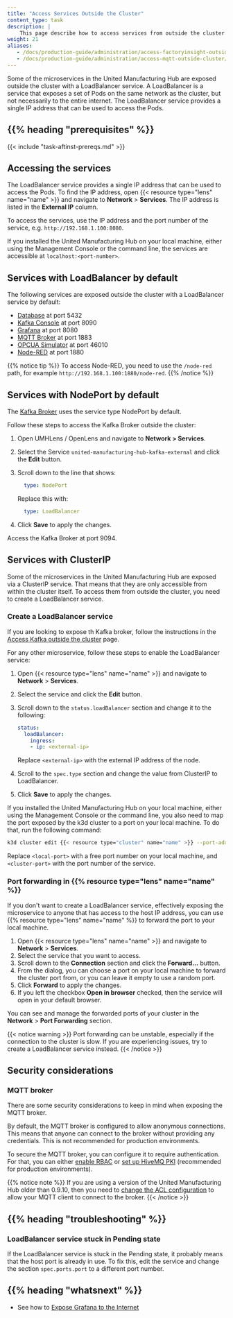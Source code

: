 ```yaml
---
title: "Access Services Outside the Cluster"
content_type: task
description: |
    This page describe how to access services from outside the cluster.
weight: 21
aliases:
   - /docs/production-guide/administration/access-factoryinsight-outside-cluster/
   - /docs/production-guide/administration/access-mqtt-outside-cluster/
---
```


<!-- overview -->

Some of the microservices in the United Manufacturing Hub are exposed outside
the cluster with a LoadBalancer service. A LoadBalancer is a service
that exposes a set of Pods on the same network as the cluster, but
not necessarily to the entire internet. The LoadBalancer service
provides a single IP address that can be used to access the Pods.

## {{% heading "prerequisites" %}}

{{< include "task-aftinst-prereqs.md" >}}

<!-- steps -->

## Accessing the services

The LoadBalancer service provides a single IP address that can be used to access
the Pods. To find the IP address, open {{< resource type="lens" name="name" >}}
and navigate to **Network** > **Services**. The IP address is listed in the
**External IP** column.

To access the services, use the IP address and the port number of the service,
e.g. `http://192.168.1.100:8080`.

If you installed the United Manufacturing Hub on your local machine, either
using the Management Console or the command line, the services are accessible
at `localhost:<port-number>`.

## Services with LoadBalancer by default

The following services are exposed outside the cluster with a LoadBalancer
service by default:

- [Database](/docs/architecture/microservices/core/database/) at port 5432
- [Kafka Console](/docs/architecture/microservices/core/kafka-console/) at port
  8090
- [Grafana](/docs/architecture/microservices/core/grafana/) at port 8080
- [MQTT Broker](/docs/architecture/microservices/core/mqtt-broker/) at port
  1883
- [OPCUA Simulator](/docs/architecture/microservices/community/opcua-simulator/)
  at port 46010
- [Node-RED](/docs/architecture/microservices/core/node-red/) at port 1880

{{% notice tip %}}
To access Node-RED, you need to use the `/node-red` path, for example
`http://192.168.1.100:1880/node-red`.
{{% /notice %}}

## Services with NodePort by default

The [Kafka Broker](/docs/architecture/microservices/core/kafka-broker/) uses the service type NodePort by default. 

Follow these steps to access the Kafka Broker outside the cluster:

1. Open UMHLens / OpenLens and navigate to **Network > Services**.
2. Select the Service `united-manufacturing-hub-kafka-external` and click the **Edit** button.
3. Scroll down to the line that shows:

   ```yaml
     type: NodePort
   ```

   Replace this with:

   ```yaml
     type: LoadBalancer
   ```

4. Click **Save** to apply the changes.

Access the Kafka Broker at port 9094.

## Services with ClusterIP

Some of the microservices in the United Manufacturing Hub are exposed via
a ClusterIP service. That means that they are only accessible from within the
cluster itself. To access them from outside the cluster, you need to create a
LoadBalancer service.

### Create a LoadBalancer service

If you are looking to expose th Kafka broker, follow the instructions in the
[Access Kafka outside the cluster](/docs/production-guide/administration/access-kafka-outside-cluster/)
page.

For any other microservice, follow these steps to enable the LoadBalancer service:

1. Open {{< resource type="lens" name="name" >}} and navigate to **Network** >
    **Services**.
2. Select the service and click the **Edit** button.
3. Scroll down to the `status.loadBalancer` section and change it to the following:

   ```yaml
   status:
     loadBalancer:
       ingress:
       - ip: <external-ip>
   ```

   Replace `<external-ip>` with the external IP address of the node.
4. Scroll to the `spec.type` section and change the value from ClusterIP to
   LoadBalancer.
5. Click **Save** to apply the changes.

If you installed the United Manufacturing Hub on your local machine, either
using the Management Console or the command line, you also need to map the port
exposed by the k3d cluster to a port on your local machine. To do that, run the
following command:

```bash
k3d cluster edit {{< resource type="cluster" name="name" >}} --port-add "<local-port>:<cluster-port>@server:0"
```

Replace `<local-port>` with a free port number on your local machine, and
`<cluster-port>` with the port number of the service.

### Port forwarding in {{% resource type="lens" name="name" %}}

If you don't want to create a LoadBalancer service, effectively exposing the
microservice to anyone that has access to the host IP address, you can use
{{% resource type="lens" name="name" %}} to forward the port to your local
machine.

1. Open {{< resource type="lens" name="name" >}} and navigate to **Network** >
    **Services**.
2. Select the service that you want to access.
3. Scroll down to the **Connection** section and click the **Forward...** button.
4. From the dialog, you can choose a port on your local machine to forward the
   cluster port from, or you can leave it empty to use a random port.
5. Click **Forward** to apply the changes.
6. If you left the checkbox **Open in browser** checked, then the service will
   open in your default browser.

You can see and manage the forwarded ports of your cluster in the **Network** >
**Port Forwarding** section.

{{< notice warning >}}
Port forwarding can be unstable, especially if the connection to the cluster is
slow. If you are experiencing issues, try to create a LoadBalancer service
instead.
{{< /notice >}}

<!-- discussion -->

## Security considerations

### MQTT broker

There are some security considerations to keep in mind when exposing the MQTT broker.

By default, the MQTT broker is configured to allow anonymous connections. This
means that anyone can connect to the broker without providing any credentials.
This is not recommended for production environments.

To secure the MQTT broker, you can configure it to require authentication. For
that, you can either [enable RBAC](/docs/production-guide/security/hivemq-rbac/)
or [set up HiveMQ PKI](/docs/production-guide/security/hivemq-pki/) (recommended
for production environments).

{{% notice note %}}
If you are using a version of the United Manufacturing Hub older than 0.9.10,
then you need to [change the ACL configuration](/docs/production-guide/security/vernemq-acl/)
to allow your MQTT client to connect to the broker.
{{< /notice >}}

## {{% heading "troubleshooting" %}}

### LoadBalancer service stuck in Pending state

If the LoadBalancer service is stuck in the Pending state, it probably means
that the host port is already in use. To fix this, edit the service and change
the section `spec.ports.port` to a different port number.

<!-- Optional section; add links to information related to this topic. -->
## {{% heading "whatsnext" %}}

- See how to [Expose Grafana to the Internet](/docs/production-guide/administration/expose-grafana-to-internet/)
